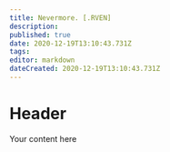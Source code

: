```yaml
---
title: Nevermore. [.RVEN]
description: 
published: true
date: 2020-12-19T13:10:43.731Z
tags: 
editor: markdown
dateCreated: 2020-12-19T13:10:43.731Z
---
```


# Header
Your content here